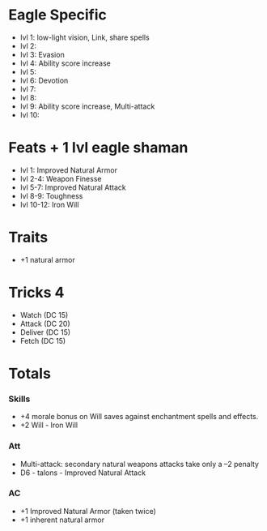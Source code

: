 Eagle Specific
====================
- lvl 1: low-light vision, Link, share spells
- lvl 2: 
- lvl 3: Evasion
- lvl 4: Ability score increase
- lvl 5: 
- lvl 6: Devotion
- lvl 7: 
- lvl 8: 
- lvl 9: Ability score increase, Multi-attack
- lvl 10: 



Feats + 1 lvl eagle shaman
====================
- lvl 1: Improved Natural Armor
- lvl 2-4: Weapon Finesse
- lvl 5-7: Improved Natural Attack
- lvl 8-9: Toughness
- lvl 10-12: Iron Will



Traits
====================
- +1 natural armor



Tricks 4
====================
- Watch (DC 15)
- Attack (DC 20) 
- Deliver (DC 15) 
- Fetch (DC 15)



Totals
====================

### Skills
- +4 morale bonus on Will saves against enchantment spells and effects.
- +2 Will - Iron Will

### Att
- Multi-attack: secondary natural weapons attacks take only a –2 penalty
- D6 - talons - Improved Natural Attack

### AC
- +1 Improved Natural Armor (taken twice)
- +1 inherent natural armor